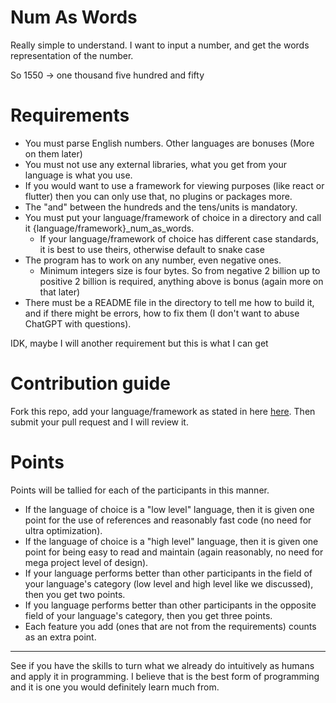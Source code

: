 # Num As Words

Really simple to understand. I want to input a number, and get the words representation of the number.

So 1550 -> one thousand five hundred and fifty

# Requirements

- You must parse English numbers. Other languages are bonuses (More on them later)
- You must not use any external libraries, what you get from your language is what you use.
- If you would want to use a framework for viewing purposes (like react or flutter) then you can only use that, no plugins or packages more.
- The "and" between the hundreds and the tens/units is mandatory.
- You must put your language/framework of choice in a directory and call it {language/framework}_num_as_words.
	- If your language/framework of choice has different case standards, it is best to use theirs, otherwise default to snake case
- The program has to work on any number, even negative ones.
	- Minimum integers size is four bytes. So from negative 2 billion up to positive 2 billion is required, anything above is bonus (again more on that later)
- There must be a README file in the directory to tell me how to build it, and if there might be errors, how to fix them (I don't want to abuse ChatGPT with questions).

IDK, maybe I will another requirement but this is what I can get

# Contribution guide

Fork this repo, add your language/framework as stated in here [here](README.md#Requirements). Then submit your pull request and I will review it.

# Points

Points will be tallied for each of the participants in this manner.
- If the language of choice is a "low level" language, then it is given one point for the use of references and reasonably fast code (no need for ultra optimization).
- If the language of choice is a "high level" language, then it is given one point for being easy to read and maintain (again reasonably, no need for mega project level of design).
- If your language performs better than other participants in the field of your language's category (low level and high level like we discussed), then you get two points.
- If you language performs better than other participants in the opposite field of your language's category, then you get three points.
- Each feature you add (ones that are not from the requirements) counts as an extra point.
___

See if you have the skills to turn what we already do intuitively as humans and apply it in programming. I believe that is the best form of programming and it is one you would definitely learn much from.